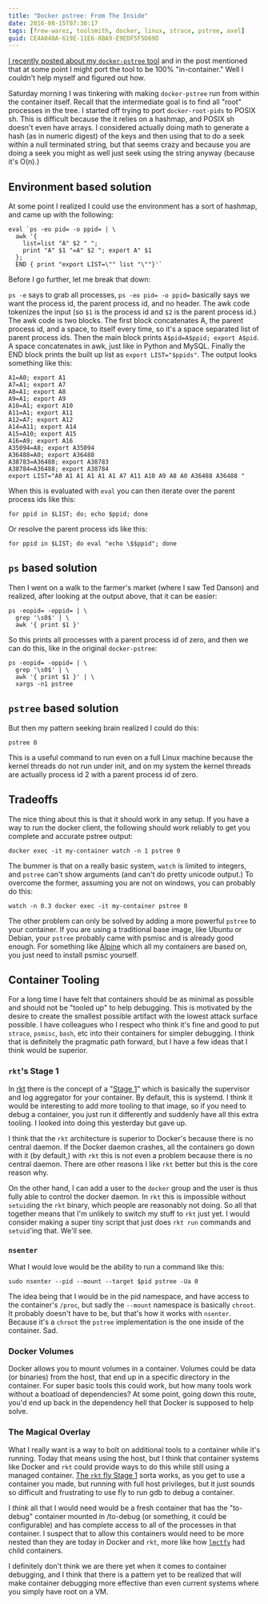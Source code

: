 ```yaml
---
title: "Docker pstree: From The Inside"
date: 2016-08-15T07:30:17
tags: [frew-warez, toolsmith, docker, linux, strace, pstree, axel]
guid: CE4A040A-619E-11E6-8BA9-E9EDF5F5D69D
---
```

[I recently posted about my `docker-pstree`
tool](/posts/linux-containers-and-docker-pstree/) and in the post mentioned that
at some point I might port the tool to be 100% "in-container."  Well I couldn't
help myself and figured out how.

<!--more-->

Saturday morning I was tinkering with making `docker-pstree` run from within the
container itself.  Recall that the intermediate goal is to find all "root"
processes in the tree. I started off trying to port `docker-root-pids` to POSIX
sh.  This is difficult because the it relies on a hashmap, and POSIX sh doesn't
even have arrays.  I considered actually doing math to generate a hash (as in
numeric digest) of the keys and then using that to do a seek within a null
terminated string, but that seems crazy and because you are doing a seek you
might as well just seek using the string anyway (because it's O(n).)

## Environment based solution

At some point I realized I could use the environment has a sort of hashmap, and
came up with the following:

```
eval `ps -eo pid= -o ppid= | \
  awk '{
    list=list "A" $2 " ";
    print "A" $1 "=A" $2 "; export A" $1
  };
  END { print "export LIST=\"" list "\""}'`
```

Before I go further, let me break that down:

`ps -e` says to grab all processes, `ps -eo pid= -o ppid=` basically says we
want the process id, the parent process id, and no header.  The awk code
tokenizes the input (so `$1` is the process id and `$2` is the parent process
id.)  The awk code is two blocks.  The first block concatenates A, the parent
process id, and a space, to itself every time, so it's a space separated list of
parent process ids.  Then the main block prints `A$pid=A$ppid; export A$pid`. A
space concatenates in awk, just like in Python and MySQL.  Finally the END block
prints the built up list as `export LIST="$ppids"`.  The output looks something
like this:

```
A1=A0; export A1
A7=A1; export A7
A8=A1; export A8
A9=A1; export A9
A10=A1; export A10
A11=A1; export A11
A12=A7; export A12
A14=A11; export A14
A15=A10; export A15
A16=A9; export A16
A35094=A8; export A35094
A36488=A0; export A36488
A38783=A36488; export A38783
A38784=A36488; export A38784
export LIST="A0 A1 A1 A1 A1 A1 A7 A11 A10 A9 A8 A0 A36488 A36488 "
```

When this is evaluated with `eval` you can then iterate over the parent process
ids like this:

```
for ppid in $LIST; do; echo $ppid; done
```
Or resolve the parent process ids like this:

```
for ppid in $LIST; do eval "echo \$$ppid"; done
```

## `ps` based solution

Then I went on a walk to the farmer's market (where I saw Ted Danson) and
realized, after looking at the output above, that it can be easier:

```
ps -eopid= -oppid= | \
  grep '\s0$' | \
  awk '{ print $1 }'
```

So this prints all processes with a parent process id of zero, and then we can
do this, like in the original `docker-pstree`:

```
ps -eopid= -oppid= | \
  grep '\s0$' | \
  awk '{ print $1 }' | \
  xargs -n1 pstree
```

## `pstree` based solution

But then my pattern seeking brain realized I could do this:

```
pstree 0
```

This is a useful command to run even on a full Linux machine because the kernel
threads do not run under init, and on my system the kernel threads are actually
process id 2 with a parent process id of zero.

## Tradeoffs

The nice thing about this is that it should work in any setup.  If you have a
way to run the docker client, the following should work reliably to get you
complete and accurate pstree output:

```
docker exec -it my-container watch -n 1 pstree 0
```

The bummer is that on a really basic system, `watch` is limited to integers, and
`pstree` can't show arguments (and can't do pretty unicode output.)  To overcome
the former, assuming you are not on windows, you can probably do this:

```
watch -n 0.3 docker exec -it my-container pstree 0
```

The other problem can only be solved by adding a more powerful `pstree` to your
container.  If you are using a traditional base image, like Ubuntu or Debian,
your `pstree` probably came with psmisc and is already good enough.  For
something like [Alpine](http://alpinelinux.org/) which all my containers are based on, you just need to
install psmisc yourself.

## Container Tooling

For a long time I have felt that containers should be as minimal as possible and
should not be "tooled up" to help debugging.  This is motivated by the desire to
create the smallest possible artifact with the lowest attack surface possible. I
have colleagues who I respect who think it's fine and good to put `strace`,
`psmisc`, `bash`, etc into their containers for simpler debugging.  I think that
is definitely the pragmatic path forward, but I have a few ideas that I think
would be superior.

### `rkt`'s Stage 1

In [rkt](https://coreos.com/rkt/docs/latest) there is the concept of a "[Stage
1](https://coreos.com/rkt/docs/latest/devel/architecture.html#stage-1-systemd-architecture)"
which is basically the supervisor and log aggregator for your container.  By
default, this is systemd.  I think it would be interesting to add more tooling
to that image, so if you need to debug a container, you just run it differently
and suddenly have all this extra tooling.  I looked into doing this yesterday
but gave up.

I think that the `rkt` architecture is superior to Docker's because there is no
central daemon.  If the Docker daemon crashes, all the containers go down with
it (by default,) with `rkt` this is not even a problem because there is no
central daemon.  There are other reasons I like `rkt` better but this is the
core reason why.

On the other hand, I can add a user to the `docker` group and the user is thus
fully able to control the docker daemon.  In `rkt` this is impossible without
`setuid`ing the `rkt` binary, which people are reasonably not doing.  So all
that together means that I'm unlikely to switch my stuff to `rkt` just yet.  I
would consider making a super tiny script that just does `rkt run` commands and
`setuid`'ing that.  We'll see.

### `nsenter`

What I would love would be the ability to run a command like this:

```
sudo nsenter --pid --mount --target $pid pstree -Ua 0
```

The idea being that I would be in the pid namespace, and have access to the
container's `/proc`, but sadly the `--mount` namespace is basically `chroot`.
It probably doesn't have to be, but that's how it works with `nsenter`.  Because
it's a `chroot` the `pstree` implementation is the one inside of the container.
Sad.

### Docker Volumes

Docker allows you to mount volumes in a container.  Volumes could be data (or
binaries) from the host, that end up in a specific directory in the container.
For super basic tools this could work, but how many tools work without a
boatload of dependencies?  At some point, going down this route, you'd end up
back in the dependency hell that Docker is supposed to help solve.

### The Magical Overlay

What I really want is a way to bolt on additional tools to a container while
it's running.  Today that means using the host, but I think that container
systems like Docker and `rkt` could provide ways to do this while still using a
managed container.  [The `rkt` fly Stage
1](https://coreos.com/rkt/docs/latest/running-fly-stage1.html) sorta works, as
you get to use a container you made, but running with full host privileges, but
it just sounds so difficult and frustrating to use fly to run gdb to debug
a container.

I *think* all that I would need would be a fresh container that has the
"to-debug" container mounted in /to-debug (or something, it could be
configurable) and has complete access to all of the processes in that container.
I suspect that to allow this containers would need to be more nested than they
are today in Docker and `rkt`, more like how
[`lmctfy`](https://github.com/google/lmctfy#container-names) had child
containers.

I definitely don't think we are there yet when it comes to container debugging,
and I think that there is a pattern yet to be realized that will make container
debugging more effective than even current systems where you simply have root on
a VM.

